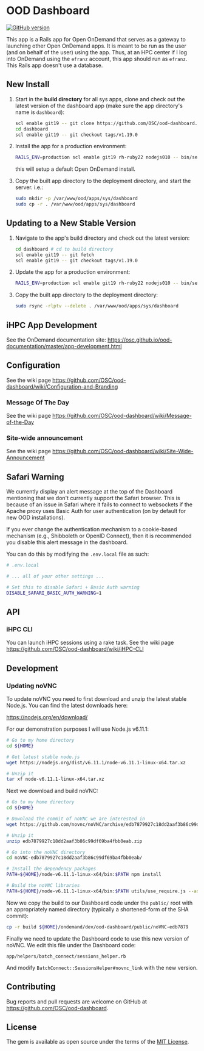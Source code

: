 # OOD Dashboard

[![GitHub version](https://badge.fury.io/gh/OSC%2Food-dashboard.svg)](https://badge.fury.io/gh/OSC%2Food-dashboard)

This app is a Rails app for Open OnDemand that serves as a gateway to launching
other Open OnDemand apps. It is meant to be run as the user (and on behalf of
the user) using the app. Thus, at an HPC center if I log into OnDemand using
the `efranz` account, this app should run as `efranz`. This Rails app doesn't
use a database.

## New Install


1. Start in the **build directory** for all sys apps, clone and check out the
   latest version of the dashboard app (make sure the app directory's name is
   `dashboard`):

   ```sh
   scl enable git19 -- git clone https://github.com/OSC/ood-dashboard.git dashboard
   cd dashboard
   scl enable git19 -- git checkout tags/v1.19.0
   ```

2. Install the app for a production environment:

   ```sh
   RAILS_ENV=production scl enable git19 rh-ruby22 nodejs010 -- bin/setup
   ```

   this will setup a default Open OnDemand install.

3. Copy the built app directory to the deployment directory, and start the
   server. i.e.:

   ```sh
   sudo mkdir -p /var/www/ood/apps/sys/dashboard
   sudo cp -r . /var/www/ood/apps/sys/dashboard
   ```

## Updating to a New Stable Version

1. Navigate to the app's build directory and check out the latest version:

   ```sh
   cd dashboard # cd to build directory
   scl enable git19 -- git fetch
   scl enable git19 -- git checkout tags/v1.19.0
   ```

2. Update the app for a production environment:

   ```sh
   RAILS_ENV=production scl enable git19 rh-ruby22 nodejs010 -- bin/setup
   ```

3. Copy the built app directory to the deployment directory:

   ```sh
   sudo rsync -rlptv --delete . /var/www/ood/apps/sys/dashboard
   ```

## iHPC App Development

See the OnDemand documentation site: https://osc.github.io/ood-documentation/master/app-development.html

## Configuration

See the wiki page https://github.com/OSC/ood-dashboard/wiki/Configuration-and-Branding

### Message Of The Day

See the wiki page https://github.com/OSC/ood-dashboard/wiki/Message-of-the-Day

### Site-wide announcement

See the wiki page https://github.com/OSC/ood-dashboard/wiki/Site-Wide-Announcement

## Safari Warning

We currently display an alert message at the top of the Dashboard mentioning
that we don't currently support the Safari browser. This is because of an issue
in Safari where it fails to connect to websockets if the Apache proxy uses
Basic Auth for user authentication (on by default for new OOD installations).

If you ever change the authentication mechanism to a cookie-based mechanism
(e.g., Shibboleth or OpenID Connect), then it is recommended you disable this
alert message in the dashboard.

You can do this by modifying the `.env.local` file as such:

```sh
# .env.local

# ... all of your other settings ...

# Set this to disable Safari + Basic Auth warning
DISABLE_SAFARI_BASIC_AUTH_WARNING=1
```

## API

### iHPC CLI

You can launch iHPC sessions using a rake task. See the wiki page
https://github.com/OSC/ood-dashboard/wiki/iHPC-CLI

## Development

### Updating noVNC

To update noVNC you need to first download and unzip the latest stable Node.js.
You can find the latest downloads here:

https://nodejs.org/en/download/

For our demonstration purposes I will use Node.js v6.11.1:

```sh
# Go to my home directory
cd ${HOME}

# Get latest stable node.js
wget https://nodejs.org/dist/v6.11.1/node-v6.11.1-linux-x64.tar.xz

# Unzip it
tar xf node-v6.11.1-linux-x64.tar.xz
```

Next we download and build noVNC:

```sh
# Go to my home directory
cd ${HOME}

# Download the commit of noVNC we are interested in
wget https://github.com/novnc/noVNC/archive/edb7879927c18dd2aaf3b86c99df69ba4fbb0eab.zip

# Unzip it
unzip edb7879927c18dd2aaf3b86c99df69ba4fbb0eab.zip

# Go into the noVNC directory
cd noVNC-edb7879927c18dd2aaf3b86c99df69ba4fbb0eab/

# Install the dependency packages
PATH=${HOME}/node-v6.11.1-linux-x64/bin:$PATH npm install

# Build the noVNC libraries
PATH=${HOME}/node-v6.11.1-linux-x64/bin:$PATH utils/use_require.js --as commonjs --with-app
```

Now we copy the build to our Dashboard code under the `public/` root with an
appropriately named directory (typically a shortened-form of the SHA commit):

```sh
cp -r build ${HOME}/ondemand/dev/ood-dashboard/public/noVNC-edb7879
```

Finally we need to update the Dashboard code to use this new version of noVNC.
We edit this file under the Dashboard code:

```
app/helpers/batch_connect/sessions_helper.rb
```

And modify `BatchConnect::SessionsHelper#novnc_link` with the new version.

## Contributing

Bug reports and pull requests are welcome on GitHub at
https://github.com/OSC/ood-dashboard.

## License

The gem is available as open source under the terms of the [MIT
License](http://opensource.org/licenses/MIT).
